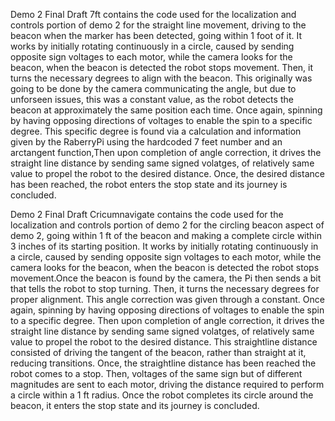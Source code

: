 Demo 2 Final Draft 7ft contains the code used for the localization and controls portion of demo 2 for the straight line movement, driving to the beacon when the marker has been detected, going within 1 foot of it. It works by initially rotating continuously in a circle, caused by sending opposite sign voltages to each motor, while the camera looks for the beacon, when the beacon is detected the robot stops movement. Then, it turns the necessary degrees to align with the beacon. This originally was going to be done by the camera communicating the angle, but due to unforseen issues, this was a constant value, as the robot detects the beacon at approximately the same position each time. Once again, spinning by having opposing directions of voltages to enable the spin to a specific degree. This specific degree is found via a calculation and information given by the RaberryPi using the hardcoded 7 feet number and an arctangent function,Then upon completion of angle correction, it drives the straight line distance by sending same signed volatges, of relatively same value to propel the robot to the desired distance. Once, the desired distance has been reached, the robot enters the stop state and its journey is concluded. 

Demo 2 Final Draft Cricumnavigate contains the code used for the localization and controls portion of demo 2 for the circling beacon aspect of demo 2, going within 1 ft of the beacon and making a complete circle within 3 inches of its starting position. It works by initially rotating continuously in a circle, caused by sending opposite sign voltages to each motor, while the camera looks for the beacon, when the beacon is detected the robot stops movement.Once the beacon is found by the camera, the Pi then sends a bit that tells the robot to stop turning. Then, it turns the necessary degrees for proper alignment. This angle correction was given through a constant. Once again, spinning by having opposing directions of voltages to enable the spin to a specific degree. Then upon completion of angle correction, it drives the straight line distance by sending same signed volatges, of relatively same value to propel the robot to the desired distance. This straightline distance consisted of driving the tangent of the beacon, rather than straight at it, reducing transitions. Once, the straightline distance has been reached the robot comes to a stop. Then, voltages of the same sign but of different magnitudes are sent to each motor, driving the distance required to perform a circle within a 1 ft radius. Once the robot completes its circle around the beacon, it enters the stop state and its journey is concluded. 
